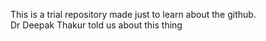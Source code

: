 This is a trial repository made just to learn about the github.
<br>
Dr Deepak Thakur told us about this thing
